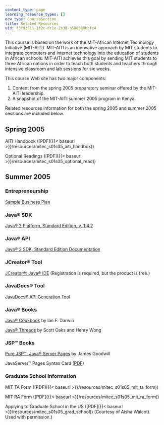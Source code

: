 ```yaml
---
content_type: page
learning_resource_types: []
ocw_type: CourseSection
title: Related Resources
uid: f3f93511-1f2c-dc1e-2b38-b586588bbfc4
---
```


This course is based on the work of the MIT-African Internet Technology Initiative (MIT-AITI). MIT-AITI is an innovative approach by MIT students to integrate computers and internet technology into the education of students in African schools. MIT-AITI achieves this goal by sending MIT students to three African nations in order to teach both students and teachers through intensive classroom and lab sessions for six weeks.

This course Web site has two major components:

1.  Content from the spring 2005 preparatory seminar offered by the MIT-AITI leadership.
2.  A snapshot of the MIT-AITI summer 2005 program in Kenya.

Related resources information for both the spring 2005 and summer 2005 sessions are included below.

Spring 2005
-----------

AITI Handbook ([PDF]({{< baseurl >}}/resources/mitec_s01s05_aiti_handbok))

Optional Readings ([PDF]({{< baseurl >}}/resources/mitec_s01s05_optional_read))

Summer 2005
-----------

### Entrepreneurship

[Sample Business Plan](http://www.bplans.com/sample_business_plans.php)

### Java® SDK

[Java® 2 Platform, Standard Edition, v. 1.4.2](http://java.sun.com/j2se/1.4.2/download.html)

### Java® API

[Java® 2 SDK, Standard Edition Documentation](http://java.sun.com/j2se/1.4.2/docs/index.html)

### JCreator® Tool

[JCreator®: Java® IDE](http://www.jcreator.com/index.htm) (Registration is required, but the product is free.)

### JavaDocs® Tool

[JavaDocs® API Generation Tool](http://java.sun.com/j2se/javadoc/index.jsp)

### Java® Books

[Java® Cookbook](http://www.oreilly.com/catalog/javacook/) by Ian F. Darwin

[Java® Threads](http://www.oreilly.com/catalog/jthreads3/) by Scott Oaks and Henry Wong

### JSP™ Books

[Pure JSP™: Java® Server Pages](http://www.informit.com/store/product.aspx?isbn=0672319020) by James Goodwill

JavaServer™ Pages Syntax Card ([PDF](http://java.sun.com/products/jsp/syntax/1.2/card12.pdf))

### Graduate School Information

MIT TA Form ([PDF]({{< baseurl >}}/resources/mitec_s01s05_mit_ta_form))

MIT RA Form ([PDF]({{< baseurl >}}/resources/mitec_s01s05_mit_ra_form))

Applying to Graduate School in the US ([PDF]({{< baseurl >}}/resources/mitec_s01s05_grad_school)) (Courtesy of Aisha Walcott. Used with permission.)